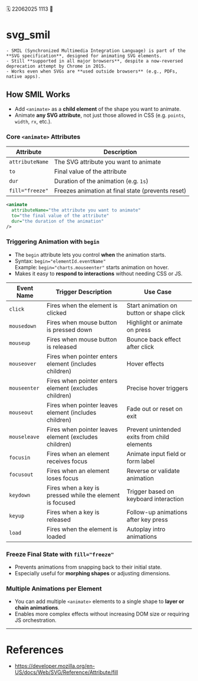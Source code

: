 🗓️ 22062025 1113
📎

# svg_smil

```ad-abstract
- SMIL (Synchronized Multimedia Integration Language) is part of the **SVG specification**, designed for animating SVG elements.
- Still **supported in all major browsers**, despite a now-reversed deprecation attempt by Chrome in 2015.
- Works even when SVGs are **used outside browsers** (e.g., PDFs, native apps).

```

## How SMIL Works

- Add `<animate>` as a **child element** of the shape you want to animate.
- Animate **any SVG attribute**, not just those allowed in CSS (e.g. `points`, `width`, `rx`, etc.).

### Core `<animate>` Attributes

| Attribute       | Description                                       |
| --------------- | ------------------------------------------------- |
| `attributeName` | The SVG attribute you want to animate             |
| `to`            | Final value of the attribute                      |
| `dur`           | Duration of the animation (e.g. `1s`)             |
| `fill="freeze"` | Freezes animation at final state (prevents reset) |

```svg
<animate
  attributeName="the attribute you want to animate"
  to="the final value of the attribute"
  dur="the duration of the animation"
/>
```

### Triggering Animation with `begin`

- The `begin` attribute lets you control **when** the animation starts.
- Syntax: `begin="elementId.eventName"`  
   Example: `begin="charts.mouseenter"` starts animation on hover.
- Makes it easy to **respond to interactions** without needing CSS or JS.

| **Event Name** | **Trigger Description**                                  | **Use Case**                                 |
| -------------- | -------------------------------------------------------- | -------------------------------------------- |
| `click`        | Fires when the element is clicked                        | Start animation on button or shape click     |
| `mousedown`    | Fires when mouse button is pressed down                  | Highlight or animate on press                |
| `mouseup`      | Fires when mouse button is released                      | Bounce back effect after click               |
| `mouseover`    | Fires when pointer enters element (includes children)    | Hover effects                                |
| `mouseenter`   | Fires when pointer enters element (excludes children)    | Precise hover triggers                       |
| `mouseout`     | Fires when pointer leaves element (includes children)    | Fade out or reset on exit                    |
| `mouseleave`   | Fires when pointer leaves element (excludes children)    | Prevent unintended exits from child elements |
| `focusin`      | Fires when an element receives focus                     | Animate input field or form label            |
| `focusout`     | Fires when an element loses focus                        | Reverse or validate animation                |
| `keydown`      | Fires when a key is pressed while the element is focused | Trigger based on keyboard interaction        |
| `keyup`        | Fires when a key is released                             | Follow-up animations after key press         |
| `load`         | Fires when the element is loaded                         | Autoplay intro animations                    |

### Freeze Final State with `fill="freeze"`

- Prevents animations from snapping back to their initial state.
- Especially useful for **morphing shapes** or adjusting dimensions.

### Multiple Animations per Element

- You can add multiple `<animate>` elements to a single shape to **layer or chain animations**.
- Enables more complex effects without increasing DOM size or requiring JS orchestration.

---

# References

- https://developer.mozilla.org/en-US/docs/Web/SVG/Reference/Attribute/fill
